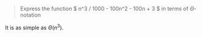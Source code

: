 > Express the function $ n^3 / 1000 - 100n^2 - 100n + 3 $ in terms of $\Theta$-notation

It is as simple as $\Theta(n^3)$.
